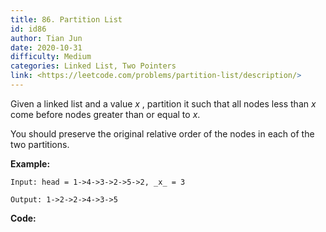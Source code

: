 ```yaml
---
title: 86. Partition List
id: id86
author: Tian Jun
date: 2020-10-31
difficulty: Medium
categories: Linked List, Two Pointers
link: <https://leetcode.com/problems/partition-list/description/>
---
```


Given a linked list and a value _x_ , partition it such that all nodes less
than _x_ come before nodes greater than or equal to _x_.

You should preserve the original relative order of the nodes in each of the
two partitions.

**Example:**
            
	Input: head = 1->4->3->2->5->2, _x_ = 3    
	Output: 1->2->2->4->3->5    


**Code:**
